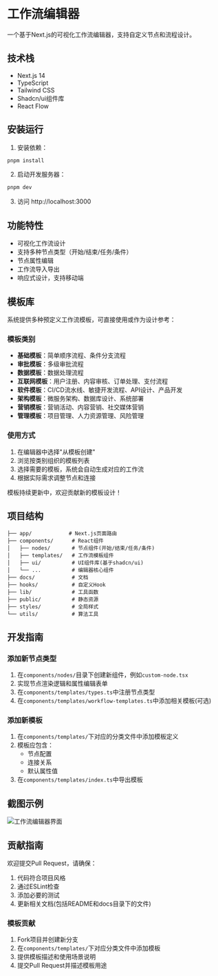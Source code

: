 # 工作流编辑器

一个基于Next.js的可视化工作流编辑器，支持自定义节点和流程设计。

## 技术栈

- Next.js 14
- TypeScript
- Tailwind CSS
- Shadcn/ui组件库
- React Flow

## 安装运行

1. 安装依赖：
```bash
pnpm install
```

2. 启动开发服务器：
```bash
pnpm dev
```

3. 访问 http://localhost:3000

## 功能特性

- 可视化工作流设计
- 支持多种节点类型（开始/结束/任务/条件）
- 节点属性编辑
- 工作流导入导出
- 响应式设计，支持移动端

## 模板库

系统提供多种预定义工作流模板，可直接使用或作为设计参考：

### 模板类别
- **基础模板**：简单顺序流程、条件分支流程
- **审批模板**：多级审批流程
- **数据模板**：数据处理流程
- **互联网模板**：用户注册、内容审核、订单处理、支付流程
- **软件模板**：CI/CD流水线、敏捷开发流程、API设计、产品开发
- **架构模板**：微服务架构、数据库设计、系统部署
- **营销模板**：营销活动、内容营销、社交媒体营销
- **管理模板**：项目管理、人力资源管理、风险管理

### 使用方式
1. 在编辑器中选择"从模板创建"
2. 浏览按类别组织的模板列表
3. 选择需要的模板，系统会自动生成对应的工作流
4. 根据实际需求调整节点和连接

模板持续更新中，欢迎贡献新的模板设计！

## 项目结构

```
├── app/            # Next.js页面路由
├── components/      # React组件
│   ├── nodes/       # 节点组件(开始/结束/任务/条件)
│   ├── templates/   # 工作流模板组件
│   ├── ui/          # UI组件库(基于shadcn/ui)
│   └── ...          # 编辑器核心组件
├── docs/            # 文档
├── hooks/           # 自定义Hook
├── lib/             # 工具函数
├── public/          # 静态资源
├── styles/          # 全局样式
└── utils/           # 算法工具
```

## 开发指南

### 添加新节点类型
1. 在`components/nodes/`目录下创建新组件，例如`custom-node.tsx`
2. 实现节点渲染逻辑和属性编辑表单
3. 在`components/templates/types.ts`中注册节点类型
4. 在`components/templates/workflow-templates.ts`中添加相关模板(可选)

### 添加新模板
1. 在`components/templates/`下对应的分类文件中添加模板定义
2. 模板应包含：
   - 节点配置
   - 连接关系
   - 默认属性值
3. 在`components/templates/index.ts`中导出模板

## 截图示例

![工作流编辑器界面](public/placeholder.jpg)

## 贡献指南

欢迎提交Pull Request，请确保：
1. 代码符合项目风格
2. 通过ESLint检查
3. 添加必要的测试
4. 更新相关文档(包括README和docs目录下的文件)

### 模板贡献
1. Fork项目并创建新分支
2. 在`components/templates/`下对应分类文件中添加模板
3. 提供模板描述和使用场景说明
4. 提交Pull Request并描述模板用途
